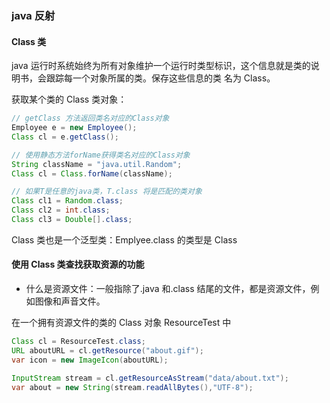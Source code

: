 ### java 反射

#### Class 类

java 运行时系统始终为所有对象维护一个运行时类型标识，这个信息就是类的说明书，会跟踪每一个对象所属的类。保存这些信息的类
名为 Class。

获取某个类的 Class 类对象：

```java
// getClass 方法返回类名对应的Class对象
Employee e = new Employee();
Class cl = e.getClass();

// 使用静态方法forName获得类名对应的Class对象
String className = "java.util.Random";
Class cl = Class.forName(className);

// 如果T是任意的java类，T.class 将是匹配的类对象
Class cl1 = Random.class;
Class cl2 = int.class;
Class cl3 = Double[].class;
```

Class 类也是一个泛型类：Emplyee.class 的类型是 Class<Employee>

#### 使用 Class 类查找获取资源的功能

- 什么是资源文件：一般指除了.java 和.class 结尾的文件，都是资源文件，例如图像和声音文件。

在一个拥有资源文件的类的 Class 对象 ResourceTest 中

```java
Class cl = ResourceTest.class;
URL aboutURL = cl.getResource("about.gif");
var icon = new ImageIcon(aboutURL);

InputStream stream = cl.getResourceAsStream("data/about.txt");
var about = new String(stream.readAllBytes(),"UTF-8");
```
